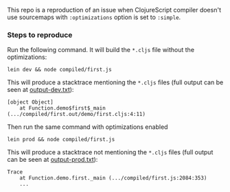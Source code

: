 This repo is a reproduction of an issue when ClojureScript compiler doesn't use sourcemaps with `:optimizations` option is set to `:simple`.

### Steps to reproduce

Run the following command. It will build the `*.cljs` file without the optimizations:

```
lein dev && node compiled/first.js
```

This will produce a stacktrace mentioning the `*.cljs` files (full output can be seen at [output-dev.txt](output-dev.txt)):

```
[object Object]
    at Function.demo$first$_main (.../compiled/first.out/demo/first.cljs:4:11)
```

Then run the same command with optimizations enabled

```
lein prod && node compiled/first.js
```

This will produce a stacktrace not mentioning the `*.cljs` files  (full output can be seen at [output-prod.txt](output-prod.txt)):

```
Trace
    at Function.demo.first._main (.../compiled/first.js:2084:353)
    ...
```

